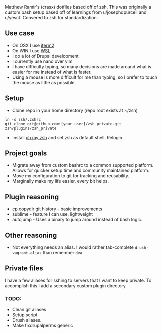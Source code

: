 Matthew Ramir's (crasx) dotfiles based off of zsh. This was originally a custom bash setup based off of learnings from u/josephdpurcell and u/yesct. Convered to zsh for standardization.

## Use case
- On OSX I use [iterm2](https://iterm2.com/)
- On WIN I use [WSL](https://docs.microsoft.com/en-us/windows/wsl/install-win10)
- I do a lot of Drupal development
- I currently use nano over vim
- I have difficulty typing, so many decisions are made around what is easier for me instead of what is faster.
- Using a mouse is more difficult for me than typing, so I prefer to touch the mouse as little as possible.


## Setup
- Clone repo in your home directory (repo root exists at ~/zsh)

```
ln -s zsh/.zshrc 
git clone git@github.com:[your user]/zsh_private.git zsh/plugins/zsh_private
```

- Install [oh my zsh](https://ohmyz.sh/) and set zsh as default shell. Relogin.

## Project goals
- Migrate away from custom bashrc to a common supported platform. Allows for quicker setup time and community maintained platform. 
- Move my configuration to git for tracking and reusability.
- Marginally make my life easier, every bit helps.

## Plugin reasoning
- cp copydir git history - basic improvements
- sublime - feature I can use, lightweight
- autojump - Uses a binary to jump around instead of bash logic.

## Other reasoning
- Not everything needs an alias. I would rather tab-complete `drush-vagrant-alias` than remember `dva`

## Private files
I have a few aliases for sshing to servers that I want to keep private. To accomplish this I add a secondary custom plugin directory.

### TODO:
- Clean git aliases
- Setup script
- Drush aliases.
- Make fixdrupalperms generic